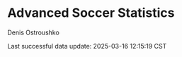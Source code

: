 # Advanced Soccer Statistics
Denis Ostroushko

<!-- gfm -->

Last successful data update: 2025-03-16 12:15:19 CST
